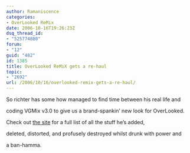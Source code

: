 ```yaml
---
author: Ramaniscence
categories:
- OverLooked ReMix
date: 2006-10-16T19:26:23Z
dsq_thread_id:
- "525774880"
forum:
- "12"
guid: "482"
id: 1385
title: OverLooked ReMiX gets a re-haul
topic:
- "2692"
url: /2006/10/16/overlooked-remix-gets-a-re-haul/
---
```


So richter has some how managed to find time between his real life and
  
coding VGMix v3.0 to give us a brand-spankin&#8217; new look for OverLooked.
  
Check out <a href="http://olremix.org/" target="_blank">the site</a> for a full list of all the stuff he&#8217;s added,
  
deleted, distorted, and profusely destroyed whilst drunk with power and
  
a ban-hamma.